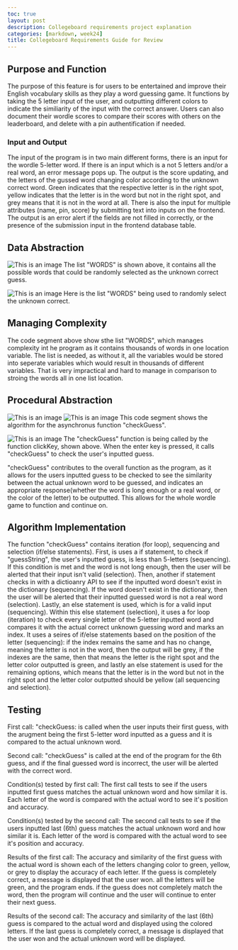 ```yaml
---
toc: true
layout: post
description: Collegeboard requirements project explanation
categories: [markdown, week24]
title: Collegeboard Requirements Guide for Review
---
```

## Purpose and Function
The purpose of this feature is for users to be entertained and improve their English vocabulary skills as they play a word guessing game. It functions by taking the 5 letter input of the user, and outputting different colors to indicate the similiarity of the input with the correct answer. Users can also document their wordle scores to compare their scores with others on the leaderboard, and delete with a pin authentification if needed. 

### Input and Output
The input of the program is in two main different forms, there is an input for the wordle 5-letter word. If there is an input which is a not 5 letters and/or a real word, an error message pops up. The output is the score updating, and the letters of the gussed word changing color according to the unknown correct word. Green indicates that the respective letter is in the right spot, yellow indicates that the letter is in the word but not in the right spot, and grey means that it is not in the word at all. There is also the input for multiple attributes (name, pin, score) by submitting text into inputs on the frontend. The output is an error alert if the fields are not filled in correctly, or the presence of the submission input in the frontend database table. 

## Data Abstraction
![This is an image](https://github.com/aliyatang/Aliya/blob/master/images/23-02-28-pic1.png?raw=true)
The list "WORDS" is shown above, it contains all the possible words that could be randomly selected as the unknown correct guess.

![This is an image](https://github.com/aliyatang/Aliya/blob/master/images/23-02-28-pic2.png?raw=true)
Here is the list "WORDS" being used to randomly select the unknown correct. 

## Managing Complexity
The code segment above show sthe list "WORDS", which manages complexity int he program as it contains thousands of words in one location variable. The list is needed, as without it, all the variables would be stored into seperate variables which would result in thousands of different variables. That is very impractical and hard to manage in comparison to stroing the words all in one list location. 

## Procedural Abstraction
![This is an image](https://github.com/aliyatang/Aliya/blob/master/images/Screen%20Shot%202023-02-28%20at%202.26.50%20AM.png?raw=true)
![This is an image](https://github.com/aliyatang/Aliya/blob/master/images/Screen%20Shot%202023-02-28%20at%202.27.04%20AM.png?raw=true)
This code segment shows the algorithm for the asynchronus function "checkGuess". 

![This is an image](https://github.com/aliyatang/Aliya/blob/master/images/Screen%20Shot%202023-02-28%20at%202.31.31%20AM.png?raw=true)
 The "checkGuess" function is being called by the function clickKey, shown above. When the enter key is pressed, it calls "checkGuess" to check the user's inputted guess. 

"checkGuess" contributes to the overall function as the program, as it allows for the users inputted guess to be checked to see the similarity between the actual unknown word to be guessed, and indicates an appropriate response(whether the word is long enough or a real word, or the color of the letter) to be outputted. This allows for the whole wordle game to function and continue on. 

## Algorithm Implementation
The function "checkGuess" contains iteration (for loop), sequencing and selection (if/else statements). First, is uses a if statement, to check if "guessString", the user's inputted guess, is less than 5-letters (sequencing). If this condition is met and the word is not long enough, then the user will be alerted that their input isn't valid (selection). Then, another if statement checks in with a dictioanry API to see if the inputted word doesn't exist in the dictionary (sequencing). If the word doesn't exist in the dictionary, then the user will be alerted that their inputted guessed word is not a real word (selection). Lastly, an else statement is used, which is for a valid input (sequencing). Within this else statement (selection), it uses a for loop (iteration) to check every single letter of the 5-letter inputted word and compares it with the actual correct unknown guessing word and marks an index. It uses a seires of if/else statements based on the position of the letter (sequencing): if the index remains the same and has no change, meaning the letter is not in the word, then the output will be grey, if the indexes are the same, then that means the letter is the right spot and the letter color outputted is green, and lastly an else statement is used for the remaining options, which means that the letter is in the word but not in the right spot and the letter color outputted should be yellow (all sequencing and selection). 

## Testing
First call:
"checkGuess: is called when the user inputs their first guess, with the arugment being the first 5-letter word inputted as a guess and it is compared to the actual unknown word. 

Second call: 
"checkGuess" is called at the end of the program for the 6th guess, and if the final guessed word is incorrect, the user will be alerted with the correct word. 

Condition(s) tested by first call:
The first call tests to see if the users inputted first guess matches the actual unknown word and how similar it is. Each letter of the word is compared with the actual word to see it's position and accuracy. 

Condition(s) tested by the second call: 
The second call tests to see if the users inputted last (6th) guess matches the actual unknown word and how similar it is. Each letter of the word is compared with the actual word to see it's position and accuracy. 

Results of the first call:
The accuracy and similarity of the first guess with the actual word is shown each of the letters changing color to green, yellow, or grey to display the accuracy of each letter. If the guess is completely correct, a message is displayed that the user won. all the letters will be green, and the program ends. if the guess does not completely match the word, then the program will continue and the user will continue to enter their next guess.

Results of the second call:
The accuracy and similarity of the last (6th) guess is compared to the actual word and displayed using the colored letters. If the last guess is completely correct, a message is displayed that the user won and the actual unknown word will be displayed. 